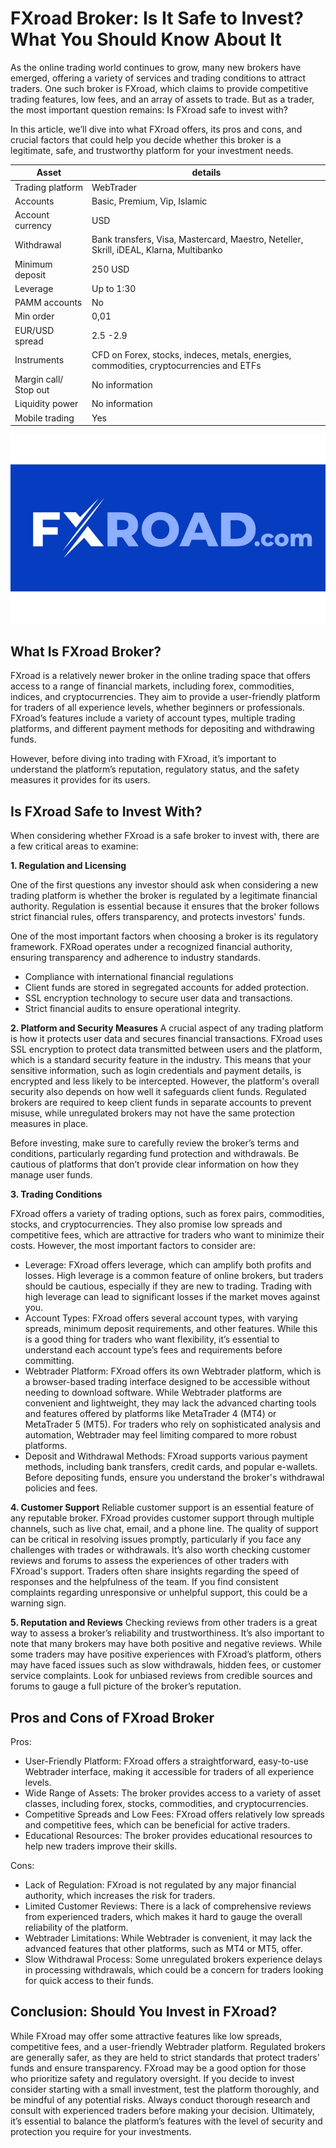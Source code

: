 FXroad Broker: Is It Safe to Invest? What You Should Know About It
======================================================


As the online trading world continues to grow, many new brokers have emerged, offering a variety of services and trading conditions to attract traders. One such broker is FXroad, which claims to provide competitive trading features, low fees, and an array of assets to trade. But as a trader, the most important question remains: Is FXroad safe to invest with?

In this article, we’ll dive into what FXroad offers, its pros and cons, and crucial factors that could help you decide whether this broker is a legitimate, safe, and trustworthy platform for your investment needs.


| **Asset** | **details** | 
|-------------| -------------- | 
| Trading platform | WebTrader | 
| Accounts | Basic, Premium, Vip, Islamic | 
| Account currency | USD | 
| Withdrawal | Bank transfers, Visa, Mastercard, Maestro, Neteller, Skrill, iDEAL, Klarna, Multibanko  | 
| Minimum deposit | 250 USD | 
| Leverage | Up to 1:30 | 
| PAMM accounts | No | 
| Min order | 0,01 |
| EUR/USD spread | 2.5 -2.9   | 
| Instruments | CFD on Forex, stocks, indeces, metals, energies, commodities, cryptocurrencies and ETFs | 
| Margin call/ Stop out | No information | 
| Liquidity power | No information | 
| Mobile trading | Yes |

![image](https://github.com/Trading-review/FXroad-review-2025/blob/893817e2301c806e1beb5c5a980cdc2db5c6c0ce/67d0057f43261f001da3f45e.jpg)

What Is FXroad Broker?
--------------------

FXroad is a relatively newer broker in the online trading space that offers access to a range of financial markets, including forex, commodities, indices, and cryptocurrencies. They aim to provide a user-friendly platform for traders of all experience levels, whether beginners or professionals. FXroad’s features include a variety of account types, multiple trading platforms, and different payment methods for depositing and withdrawing funds.

However, before diving into trading with FXroad, it’s important to understand the platform’s reputation, regulatory status, and the safety measures it provides for its users.



Is FXroad Safe to Invest With?
-----------------------

When considering whether FXroad is a safe broker to invest with, there are a few critical areas to examine:

**1. Regulation and Licensing**

One of the first questions any investor should ask when considering a new trading platform is whether the broker is regulated by a legitimate financial authority. Regulation is essential because it ensures that the broker follows strict financial rules, offers transparency, and protects investors' funds.

One of the most important factors when choosing a broker is its regulatory framework. FXRoad operates under a recognized financial authority, ensuring transparency and adherence to industry standards.

- Compliance with international financial regulations
- Client funds are stored in segregated accounts for added protection.
- SSL encryption technology to secure user data and transactions.
- Strict financial audits to ensure operational integrity.


**2. Platform and Security Measures**
A crucial aspect of any trading platform is how it protects user data and secures financial transactions. FXroad uses SSL encryption to protect data transmitted between users and the platform, which is a standard security feature in the industry. This means that your sensitive information, such as login credentials and payment details, is encrypted and less likely to be intercepted.
However, the platform's overall security also depends on how well it safeguards client funds. Regulated brokers are required to keep client funds in separate accounts to prevent misuse, while unregulated brokers may not have the same protection measures in place.

Before investing, make sure to carefully review the broker’s terms and conditions, particularly regarding fund protection and withdrawals. Be cautious of platforms that don’t provide clear information on how they manage user funds.

**3. Trading Conditions**

FXroad offers a variety of trading options, such as forex pairs, commodities, stocks, and cryptocurrencies. They also promise low spreads and competitive fees, which are attractive for traders who want to minimize their costs. However, the most important factors to consider are:

- Leverage: FXroad offers leverage, which can amplify both profits and losses. High leverage is a common feature of online brokers, but traders should be cautious, especially if they are new to trading. Trading with high leverage can lead to significant losses if the market moves against you.
- Account Types: FXroad offers several account types, with varying spreads, minimum deposit requirements, and other features. While this is a good thing for traders who want flexibility, it’s essential to understand each account type’s fees and requirements before committing.
- Webtrader Platform: FXroad offers its own Webtrader platform, which is a browser-based trading interface designed to be accessible without needing to download software. While Webtrader platforms are convenient and lightweight, they may lack the advanced charting tools and features offered by platforms like MetaTrader 4 (MT4) or MetaTrader 5 (MT5). For traders who rely on sophisticated analysis and automation, Webtrader may feel limiting compared to more robust platforms.
- Deposit and Withdrawal Methods: FXroad supports various payment methods, including bank transfers, credit cards, and popular e-wallets. Before depositing funds, ensure you understand the broker's withdrawal policies and fees.

**4. Customer Support**
Reliable customer support is an essential feature of any reputable broker. FXroad provides customer support through multiple channels, such as live chat, email, and a phone line. The quality of support can be critical in resolving issues promptly, particularly if you face any challenges with trades or withdrawals.
It’s also worth checking customer reviews and forums to assess the experiences of other traders with FXroad's support. Traders often share insights regarding the speed of responses and the helpfulness of the team. If you find consistent complaints regarding unresponsive or unhelpful support, this could be a warning sign.

**5. Reputation and Reviews**
Checking reviews from other traders is a great way to assess a broker’s reliability and trustworthiness. 
It’s also important to note that many brokers may have both positive and negative reviews. While some traders may have positive experiences with FXroad’s platform, others may have faced issues such as slow withdrawals, hidden fees, or customer service complaints. Look for unbiased reviews from credible sources and forums to gauge a full picture of the broker’s reputation.



Pros and Cons of FXroad Broker
-----------------

Pros:
- User-Friendly Platform: FXroad offers a straightforward, easy-to-use Webtrader interface, making it accessible for traders of all experience levels.
- Wide Range of Assets: The broker provides access to a variety of asset classes, including forex, stocks, commodities, and cryptocurrencies.
- Competitive Spreads and Low Fees: FXroad offers relatively low spreads and competitive fees, which can be beneficial for active traders.
- Educational Resources: The broker provides educational resources to help new traders improve their skills.

Cons:
- Lack of Regulation: FXroad is not regulated by any major financial authority, which increases the risk for traders.
- Limited Customer Reviews: There is a lack of comprehensive reviews from experienced traders, which makes it hard to gauge the overall reliability of the platform.
- Webtrader Limitations: While Webtrader is convenient, it may lack the advanced features that other platforms, such as MT4 or MT5, offer.
- Slow Withdrawal Process: Some unregulated brokers experience delays in processing withdrawals, which could be a concern for traders looking for quick access to their funds.


Conclusion: Should You Invest in FXroad?
-------------------

While FXroad may offer some attractive features like low spreads, competitive fees, and a user-friendly Webtrader platform. Regulated brokers are generally safer, as they are held to strict standards that protect traders' funds and ensure transparency. FXroad may  be a good option for those who prioritize safety and regulatory oversight.
If you decide to invest consider starting with a small investment, test the platform thoroughly, and be mindful of any potential risks. Always conduct thorough research and consult with experienced traders before making your decision. Ultimately, it’s essential to balance the platform’s features with the level of security and protection you require for your investments.
